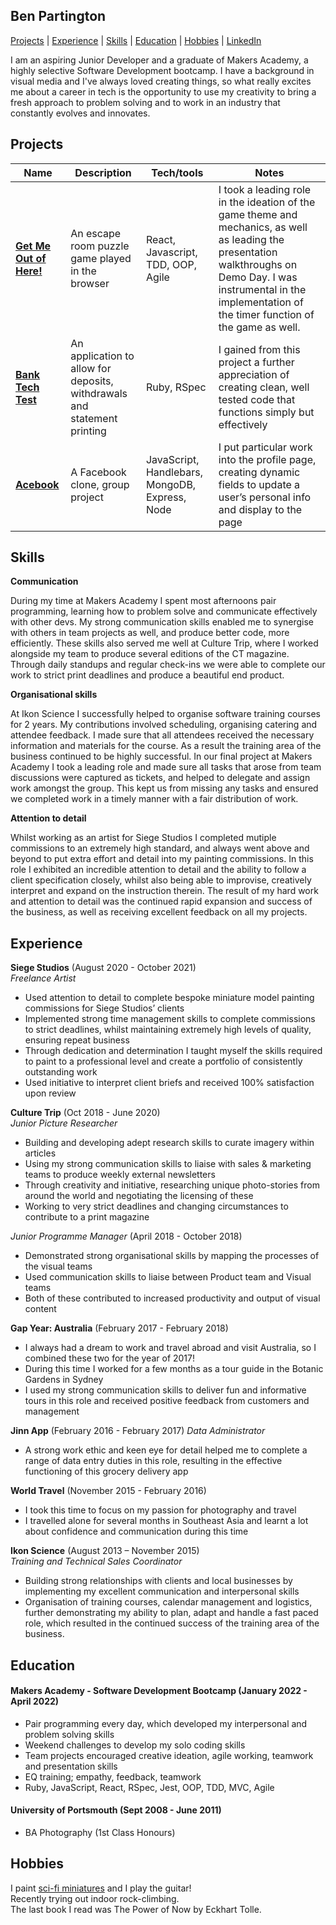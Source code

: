 ## Ben Partington

[Projects](#projects) | [Experience](#experience) | [Skills](#skills) | [Education](#education) | [Hobbies](#hobbies) | [LinkedIn](https://www.linkedin.com/in/ben-partington/)

I am an aspiring Junior Developer and a graduate of Makers Academy, a highly selective Software Development bootcamp. I have a background in visual media and I've always loved creating things, so what really excites me about a career in tech is the opportunity to use my creativity to bring a fresh approach to problem solving and to work in an industry that constantly evolves and innovates.

## Projects

| Name                         | Description                           | Tech/tools        | Notes
| ---------------------------- | ----------------------------------    | ----------------- | -----
| **[Get Me Out of Here!](https://github.com/benpartington/Get_Me_Out_of_Here)**      | An escape room puzzle game played in the browser    | React, Javascript, TDD, OOP, Agile | I took a leading role in the ideation of the game theme and mechanics, as well as leading the presentation walkthroughs on Demo Day. I was instrumental in the implementation of the timer function of the game as well.
| **[Bank Tech Test](https://github.com/benpartington/Bank_Tech_Test)**           | An application to allow for deposits, withdrawals and statement printing    | Ruby, RSpec         | I gained from this project a further appreciation of creating clean, well tested code that functions simply but effectively
| **[Acebook](https://github.com/benpartington/Acebook)**                  | A Facebook clone, group project       | JavaScript, Handlebars, MongoDB, Express, Node | I put particular work into the profile page, creating dynamic fields to update a user’s personal info and display to the page

## Skills

**Communication**  

During my time at Makers Academy I spent most afternoons pair programming, learning how to problem solve and communicate effectively with other devs. My strong communication skills enabled me to synergise with others in team projects as well, and produce better code, more efficiently. These skills also served me well at Culture Trip, where I worked alongside my team to produce several editions of the CT magazine. Through daily standups and regular check-ins we were able to complete our work to strict print deadlines and produce a beautiful end product.

**Organisational skills**  

At Ikon Science I successfully helped to organise software training courses for 2 years. My contributions involved scheduling, organising catering and attendee feedback. I made sure that all attendees received the necessary information and materials for the course. As a result the training area of the business continued to be highly successful. In our final project at Makers Academy I took a leading role and made sure all tasks that arose from team discussions were captured as tickets, and helped to delegate and assign work amongst the group. This kept us from missing any tasks and ensured we completed work in a timely manner with a fair distribution of work.

**Attention to detail**  
  
Whilst working as an artist for Siege Studios I completed mutiple commissions to an extremely high standard, and always went above and beyond to put extra effort and detail into my painting commissions. In this role I exhibited an incredible attention to detail and the ability to follow a client specification closely, whilst also being able to improvise, creatively interpret and expand on the instruction therein. The result of my hard work and attention to detail was the continued rapid expansion and success of the business, as well as receiving excellent feedback on all my projects. 

## Experience

**Siege Studios** (August 2020 - October 2021)  
_Freelance Artist_

- Used attention to detail to complete bespoke miniature model painting commissions for Siege Studios’ clients  
- Implemented strong time management skills to complete commissions to strict deadlines, whilst maintaining extremely high levels of quality, ensuring repeat business
- Through dedication and determination I taught myself the skills required to paint to a professional level and create a portfolio of consistently outstanding work 
- Used initiative to interpret client briefs and received 100% satisfaction upon review

**Culture Trip** (Oct 2018 - June 2020)  
_Junior Picture Researcher_

- Building and developing adept research skills to curate imagery within articles 
- Using my strong communication skills to liaise with sales & marketing teams to produce weekly external newsletters
- Through creativity and initiative, researching unique photo-stories from around the world and negotiating the licensing of these
- Working to very strict deadlines and changing circumstances to contribute to a print magazine

_Junior Programme Manager_ (April 2018 - October 2018)

- Demonstrated strong organisational skills by mapping the processes of the visual teams
- Used communication skills to liaise between Product team and Visual teams
- Both of these contributed to increased productivity and output of visual content

**Gap Year: Australia** (February 2017 - February 2018)
- I always had a dream to work and travel abroad and visit Australia, so I combined these two for the year of 2017!
- During this time I worked for a few months as a tour guide in the Botanic Gardens in Sydney
- I used my strong communication skills to deliver fun and informative tours in this role and received positive feedback from customers and management

**Jinn App** (February 2016 - February 2017)
_Data Administrator_

- A strong work ethic and keen eye for detail helped me to complete a range of data entry duties in this role, resulting in the effective functioning of this grocery delivery app

**World Travel** (November 2015 - February 2016)
- I took this time to focus on my passion for photography and travel
- I travelled alone for several months in Southeast Asia and learnt a lot about confidence and communication during this time

**Ikon Science** (August 2013 – November 2015)  
_Training and Technical Sales Coordinator_

- Building strong relationships with clients and local businesses by implementing my excellent communication and interpersonal skills
- Organisation of training courses, calendar management and logistics, further demonstrating my ability to plan, adapt and handle a fast paced role, which resulted in the continued success of the training area of the business.

## Education

#### Makers Academy - Software Development Bootcamp (January 2022 - April 2022)
- Pair programming every day, which developed my interpersonal and problem solving skills
- Weekend challenges to develop my solo coding skills
- Team projects encouraged creative ideation, agile working, teamwork and presentation skills
- EQ training; empathy, feedback, teamwork
- Ruby, JavaScript, React, RSpec, Jest, OOP, TDD, MVC, Agile


#### University of Portsmouth (Sept 2008 - June 2011)

- BA Photography (1st Class Honours)

## Hobbies

I paint [sci-fi miniatures](https://www.instagram.com/benpartingtonpainting/?hl=en) and I play the guitar!  
Recently trying out indoor rock-climbing.  
The last book I read was The Power of Now by Eckhart Tolle.
